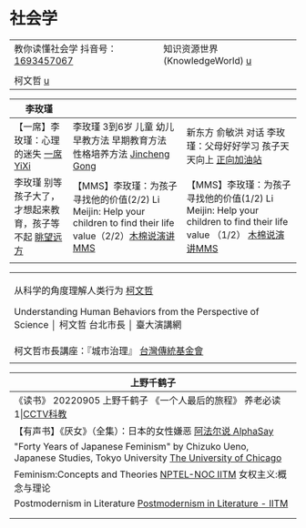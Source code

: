 # 社会学

|                                                                                                                 |                                                                                   |
| --------------------------------------------------------------------------------------------------------------- | --------------------------------------------------------------------------------- |
| 教你读懂社会学 抖音号： [1693457067](https://www.douyin.com/user/MS4wLjABAAAAgWBajCqXJLehU1itawx4IFNyVZDKVgV8YEb4\_tmywqY) | 知识资源世界(KnowledgeWorld) [u](https://www.youtube.com/@knowledgeworld9868/playlists) |
|                                                                                                                 |                                                                                   |
| 柯文哲 [u](https://www.youtube.com/channel/UCllMvuz1DIPIoqNnur7\_Pig)                                              |                                                                                   |



| 李玫瑾                                                                         |                                                                                                                                            |                                                                                                                                              |
| --------------------------------------------------------------------------- | ------------------------------------------------------------------------------------------------------------------------------------------ | -------------------------------------------------------------------------------------------------------------------------------------------- |
| 【一席】李玫瑾：心理的迷失 [一席YiXi](https://www.youtube.com/watch?v=OvK-oGLhg1A)         | 李玫瑾 3到6岁 儿童 幼儿 早教方法 早期教育方法 性格培养方法 [Jincheng Gong](https://www.youtube.com/watch?v=nzxCvjIWacA)                                             | 新东方 俞敏洪 对话 李玫瑾：父母好好学习 孩子天天向上 [正向加油站](https://www.youtube.com/watch?v=VNg7v37bHc4)                                                            |
| 李玫瑾 别等孩子大了，才想起来教育，孩子等不起 [眺望远方](https://www.youtube.com/watch?v=-uQk4xwAGqU) | 【MMS】李玫瑾：为孩子寻找他的价值(2/2) Li Meijin: Help your children to find their life value（2/2）[木棉说演讲MMS](https://www.youtube.com/watch?v=QPxT6MBnmDQ) | 【MMS】李玫瑾：为孩子寻找他的价值(1/2) Li Meijin: Help your children to find their life value （1/2） [木棉说演讲MMS](https://www.youtube.com/watch?v=LWeQZvTScww) |
|                                                                             |                                                                                                                                            |                                                                                                                                              |



|                                                                                                                                                                          |
| ------------------------------------------------------------------------------------------------------------------------------------------------------------------------ |
| <p>从科学的角度理解人类行为 <a href="https://www.youtube.com/watch?v=UDAc5M4nTk8">柯文哲</a></p><p>Understanding Human Behaviors from the Perspective of Science │ 柯文哲 台北市長 │ 臺大演講網</p> |
| 柯文哲市長講座：『城市治理』 [台灣傳統基金會](https://www.youtube.com/watch?v=3jVQnoVinSI)                                                                                                    |
|                                                                                                                                                                          |

| 上野千鹤子                                                                                                                                                           |
| --------------------------------------------------------------------------------------------------------------------------------------------------------------- |
| 《读书》 20220905 上野千鹤子 《一个人最后的旅程》 养老必读1\|[CCTV科教](https://www.youtube.com/watch?v=y4YJCOHYLdk)                                                                     |
| 【有声书】《厌女》（全集）：日本的女性嫌恶 [阿法尔说 AlphaSay](https://www.youtube.com/watch?v=K-VAXAX3XIE)                                                                              |
| "Forty Years of Japanese Feminism" by Chizuko Ueno, Japanese Studies, Tokyo University [The University of Chicago](https://www.youtube.com/watch?v=SErdVYGTxVI) |
| Feminism:Concepts and Theories [NPTEL-NOC IITM](https://www.youtube.com/playlist?list=PLyqSpQzTE6M\_U7ubAeVvSEpMlFyRf4CYq) 女权主义:概念与理论                           |
| Postmodernism in Literature [Postmodernism in Literature - IITM](https://www.youtube.com/playlist?list=PLITr-mEtczXCRh0dd3MBir\_6wtgC2ZN74)                     |
|                                                                                                                                                                 |
|                                                                                                                                                                 |
